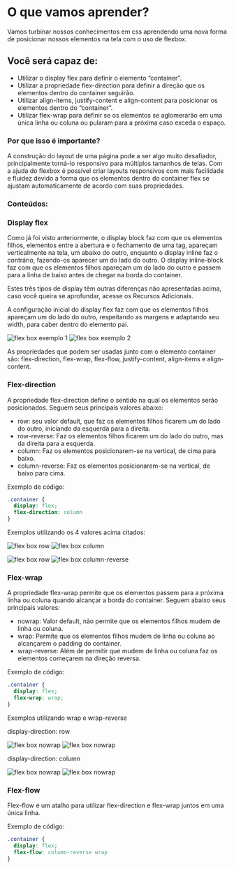 # O que vamos aprender?

Vamos turbinar nossos conhecimentos em css aprendendo uma nova forma de posicionar nossos elementos na tela com o uso de flexbox.

## Você será capaz de:

*	Utilizar o display flex para definir o elemento “container”.
*	Utilizar a propriedade flex-direction para definir a direção que os elementos dentro do container seguirão.
*	Utilizar align-items, justify-content e align-content para posicionar os elementos dentro do “container”.
*	Utilizar flex-wrap para definir se os elementos se aglomerarão em uma única linha ou coluna ou pularam para a próxima caso exceda o espaço.

### Por que isso é importante?

A construção do layout de uma página pode a ser algo muito desafiador, principalmente torná-lo responsivo para múltiplos tamanhos de telas. Com a ajuda do flexbox é possível criar layouts responsivos com mais facilidade e fluidez devido a forma que os elementos dentro do container flex se ajustam automaticamente de acordo com suas propriedades.

### Conteúdos:

### Display flex

Como já foi visto anteriormente, o display block faz com que os elementos filhos, elementos entre a abertura e o fechamento de uma tag, apareçam verticalmente na tela, um abaixo do outro, enquanto o display inline faz o contrário, fazendo-os aparecer um do lado do outro. O display inline-block faz com que os elementos filhos apareçam um do lado do outro e passem para a linha de baixo antes de chegar na borda do container.

Estes três tipos de display têm outras diferenças não apresentadas acima, caso você queira se aprofundar, acesse os Recursos Adicionais.

A configuração inicial do display flex faz com que os elementos filhos apareçam um do lado do outro, respeitando as margens e adaptando seu width, para caber dentro do elemento pai.

![flex box exemplo 1](/ex1-flexbox-300.jpg)  ![flex box exemplo 2](/ex2-flexbox-300.jpg)

As propriedades que podem ser usadas junto com o elemento container são: flex-direction, flex-wrap, flex-flow, justify-content, align-items e align-content.

### Flex-direction

A propriedade flex-direction define o sentido na qual os elementos serão posicionados. Seguem seus principais valores abaixo:

* row: seu valor default, que faz os elementos filhos ficarem um do lado do outro, iniciando da esquerda para a direita.
* row-reverse: Faz os elementos filhos ficarem um do lado do outro, mas da direita para a esquerda.
* column: Faz os elementos posicionarem-se na vertical, de cima para baixo.
* column-reverse: Faz os elementos posicionarem-se na vertical, de baixo para cima.

Exemplo de código:
````css
.container {
  display: flex;
  flex-direction: column
}
````

Exemplos utilizando os 4 valores acima citados:

![flex box row](/ex3-flexbox-300.jpg)  ![flex box column](/ex4-flexbox-300.jpg)

![flex box row](/ex5-flexbox-300.jpg)  ![flex box column-reverse](/ex6-flexbox-300.jpg)

### Flex-wrap

A propriedade flex-wrap permite que os elementos passem para a próxima linha ou coluna quando alcançar a borda do container. Seguem abaixo seus principais valores:

* nowrap: Valor default, não permite que os elementos filhos mudem de linha ou coluna.
* wrap: Permite que os elementos filhos mudem de linha ou coluna ao alcançarem o padding do container.
* wrap-reverse: Além de permitir que mudem de linha ou coluna faz os elementos começarem na direção reversa.

Exemplo de código:
````css
.container {
  display: flex;
  flex-wrap: wrap;
}
````
Exemplos utilizando wrap e wrap-reverse

display-direction: row

![flex box nowrap](/ex7-flexbox-300.jpg)  ![flex box nowrap](/ex8-flexbox-300.jpg)

display-direction: column

![flex box nowrap](/ex9-flexbox-300.jpg)  ![flex box nowrap](/ex10-flexbox-300.jpg)

### Flex-flow

Flex-flow é um atalho para utilizar flex-direction e flex-wrap juntos em uma única linha.

Exemplo de código:
````css
.container {
  display: flex;
  flex-flow: column-reverse wrap
}
